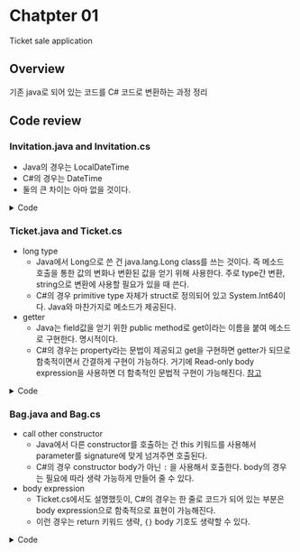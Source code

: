 # Chatpter 01

Ticket sale application

## Overview

기존 java로 되어 있는 코드를 C# 코드로 변환하는 과정 정리

## Code review

### Invitation.java and Invitation.cs

- Java의 경우는 LocalDateTime
- C#의 경우는 DateTime
- 둘의 큰 차이는 아마 없을 것이다.

<details>
<summary>Code</summary>
<p>

``` java
import java.time.LocalDateTime;

public class Invitation {
    private LocalDateTime when;
}
```

``` csharp
using System;

public class Invitation {
    private DateTime when;
}
```

</p>
</details>

### Ticket.java and Ticket.cs

- long type
  - Java에서 Long으로 쓴 건 java.lang.Long class를 쓰는 것이다. 즉 메소드 호출을 통한 값의 변화나 변환된 값을 얻기 위해 사용한다. 주로 type간 변환, string으로 변환에 사용할 필요가 있을 때 쓴다.
  - C#의 경우 primitive type 자체가 struct로 정의되어 있고 System.Int64이다. Java와 마찬가지로 메소드가 제공된다.
- getter
  - Java는 field값을 얻기 위한 public method로 get이라는 이름을 붙여 메소드로 구현한다. 명시적이다.
  - C#의 경우는 property라는 문법이 제공되고 get을 구현하면 getter가 되므로 함축적이면서 간결하게 구현이 가능하다. 거기에 Read-only body expression을 사용하면 더 함축적인 문법적 구현이 가능해진다. [참고](https://docs.microsoft.com/en-us/dotnet/csharp/programming-guide/statements-expressions-operators/expression-bodied-members#read-only-properties)

<details>
<summary>Code</summary>
<p>

``` java
public class Ticket {
    private Long fee;

    public Long getFee() {
        return fee;
    }
}
```

``` csharp
public class Ticket {

    private long fee;

    public long Fee => fee;
}
```

</p>
</details>

### Bag.java and Bag.cs

- call other constructor
  - Java에서 다른 constructor를 호출하는 건 this 키워드를 사용해서 parameter를 signature에 맞게 넘겨주면 호출된다.
  - C#의 경우 constructor body가 아닌 `:` 을 사용해서 호출한다. body의 경우는 필요에 따라 생략 가능하게 만들어 줄 수 있다.
- body expression
  - Ticket.cs에서도 설명했듯이, C#의 경우는 한 줄로 코드가 되어 있는 부분은 body expression으로 함축적으로 표현이 가능해진다.
  - 이런 경우는 return 키워드 생략, `{}` body 기호도 생략할 수 있다.

<details>
<summary>Code</summary>
<p>

``` java
public class Bag {
    private Long amount;
    private Invitation invitation;
    private Ticket ticket;

    public Bag(long amount) {
        this(null, amount);
    }

    public Bag(Invitation invitation, long amount) {
        this.invitation = invitation;
        this.amount = amount;
    }

    public boolean hasInvitation() {
        return invitation != null;
    }

    public boolean hasTicket() {
        return ticket != null;
    }

    public void setTicket(Ticket ticket) {
        this.ticket = ticket;
    }

    public void minusAmount(Long amount) {
        this.amount -= amount;
    }

    public void plusAmount(Long amount) {
        this.amount += amount;
    }
}
```

``` csharp
public class Bag {

    private long amount;
    private Invitation invitation;
    private Ticket ticket;

    public Bag(long amount) : this(null, amount) {}

    public Bag(Invitation invitation, long amount)
    {
        this.invitation = invitation;
        this.amount = amount;
    }

    public bool HasInvitation => invitation != null;

    public bool HasTicket => ticket != null;

    public void SetTicket(Ticket ticket) => this.ticket = ticket;

    public void MinusAmount(long amount) => this.amount -= amount;

    public void PlusAmount(long amount) => this.amount += amount;
}
```

</p>
</details>

